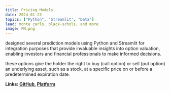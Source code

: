```yaml
---
title: Pricing Models
date: 2024-01-23
topics: ["Python", "Streamlit", "Data"]
lead: monte carlo, black-schols, and more
image: PM.png
---
```


designed several prediction models using Python and Streamlit for integration purposes that provide invaluable insights into option valuation, enabling investors and financial professionals to make informed decisions.

these options give the holder the right to buy (call option) or sell (put option) an underlying asset, such as a stock, at a specific price on or before a predetermined expiration date.

**Links: [GitHub](https://github.com/dylanhans),
[Platform]()**
